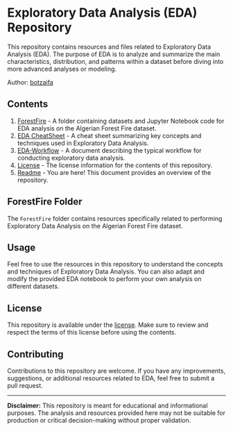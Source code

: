 # Exploratory Data Analysis (EDA) Repository

This repository contains resources and files related to Exploratory Data Analysis (EDA). The purpose of EDA is to analyze and summarize the main characteristics, distribution, and patterns within a dataset before diving into more advanced analyses or modeling.

Author: [botzaifa](https://github.com/botzaifa)

## Contents

1. [ForestFire](ForestFire/) - A folder containing datasets and Jupyter Notebook code for EDA analysis on the Algerian Forest Fire dataset. 
2. [EDA CheatSheet](EDA%20CheatSheet.pdf) - A cheat sheet summarizing key concepts and techniques used in Exploratory Data Analysis.
3. [EDA-Workflow](EDA-Workflow.pdf) - A document describing the typical workflow for conducting exploratory data analysis.
4. [License](LICENSE) - The license information for the contents of this repository.
5. [Readme](README.md) - You are here! This document provides an overview of the repository.

## ForestFire Folder

The `ForestFire` folder contains resources specifically related to performing Exploratory Data Analysis on the Algerian Forest Fire dataset.

## Usage

Feel free to use the resources in this repository to understand the concepts and techniques of Exploratory Data Analysis. You can also adapt and modify the provided EDA notebook to perform your own analysis on different datasets.

## License

This repository is available under the [license](LICENSE). Make sure to review and respect the terms of this license before using the contents.

## Contributing

Contributions to this repository are welcome. If you have any improvements, suggestions, or additional resources related to EDA, feel free to submit a pull request.

---

**Disclaimer:** This repository is meant for educational and informational purposes. The analysis and resources provided here may not be suitable for production or critical decision-making without proper validation.

